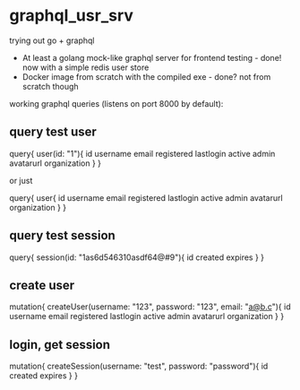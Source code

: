 # graphql_usr_srv
trying out go + graphql

* At least a golang mock-like graphql server for frontend testing - done! now with a simple redis user store
* Docker image from scratch with the compiled exe - done? not from scratch though


working graphql queries (listens on port 8000 by default):


## query test user
query{
  user(id: "1"){
    id
    username
    email
    registered
    lastlogin
    active
    admin
    avatarurl
    organization
  }
}

or just

query{
  user{
    id
    username
    email
    registered
    lastlogin
    active
    admin
    avatarurl
    organization
  }
}

## query test session
query{
  session(id: "1as6d546310asdf64@#9"){
    id
    created
    expires
  }
}

## create user
mutation{
  createUser(username: "123", password: "123", email: "a@b.c"){
    id
    username
    email
    registered
    lastlogin
    active
    admin
    avatarurl
    organization
  }
}

## login, get session
mutation{
  createSession(username: "test", password: "password"){
    id
    created
    expires
  }
}
